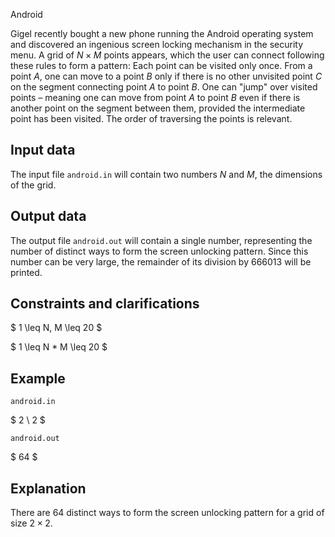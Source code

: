 Android

Gigel recently bought a new phone running the Android operating system and discovered an ingenious screen locking mechanism in the security menu. A grid of $N \times M$ points appears, which the user can connect following these rules to form a pattern: Each point can be visited only once. From a point $A$, one can move to a point $B$ only if there is no other unvisited point $C$ on the segment connecting point $A$ to point $B$. One can "jump" over visited points – meaning one can move from point $A$ to point $B$ even if there is another point on the segment between them, provided the intermediate point has been visited. The order of traversing the points is relevant.

## Input data

The input file `android.in` will contain two numbers $N$ and $M$, the dimensions of the grid.

## Output data

The output file `android.out` will contain a single number, representing the number of distinct ways to form the screen unlocking pattern. Since this number can be very large, the remainder of its division by $666013$ will be printed.

## Constraints and clarifications

$
1 \leq N, M \leq 20
$

$
1 \leq N * M \leq 20
$

## Example

`android.in`

$
2 \ 2
$

`android.out`

$
64
$

## Explanation

There are $64$ distinct ways to form the screen unlocking pattern for a grid of size $2 \times 2$.